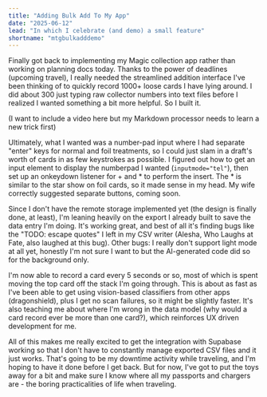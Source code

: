 ```yaml
---
title: "Adding Bulk Add To My App"
date: "2025-06-12"
lead: "In which I celebrate (and demo) a small feature"
shortname: "mtgbulkadddemo"
---
```


Finally got back to implementing my Magic collection app rather than working on planning docs today. Thanks to the power of deadlines (upcoming travel), I really needed the streamlined addition interface I've been thinking of to quickly record 1000+ loose cards I have lying around. I did about 300 just typing raw collector numbers into text files before I realized I wanted something a bit more helpful. So I built it.

(I want to include a video here but my Markdown processor needs to learn a new trick first)

Ultimately, what I wanted was a number-pad input where I had separate "enter" keys for normal and foil treatments, so I could just slam in a draft's worth of cards in as few keystrokes as possible. I figured out how to get an input element to display the numberpad I wanted (`inputmode="tel"`), then set up an onkeydown listener for + and \* to perform the insert. The \* is similar to the star show on foil cards, so it made sense in my head. My wife correctly suggested separate buttons, coming soon.

Since I don't have the remote storage implemented yet (the design is finally done, at least), I'm leaning heavily on the export I already built to save the data entry I'm doing. It's working great, and best of all it's finding bugs like the "TODO: escape quotes" I left in my CSV writer (Alesha, Who Laughs at Fate, also laughed at this bug). Other bugs: I really don't support light mode at all yet, honestly I'm not sure I want to but the AI-generated code did so for the background only.

I'm now able to record a card every 5 seconds or so, most of which is spent moving the top card off the stack I'm going through. This is about as fast as I've been able to get using vision-based classifiers from other apps (dragonshield), plus I get no scan failures, so it might be slightly faster. It's also teaching me about where I'm wrong in the data model (why would a card record ever be more than one card?), which reinforces UX driven development for me.

All of this makes me really excited to get the integration with Supabase working so that I don't have to constantly manage exported CSV files and it just works. That's going to be my downtime activity while traveling, and I'm hoping to have it done before I get back. But for now, I've got to put the toys away for a bit and make sure I know where all my passports and chargers are - the boring practicalities of life when traveling.
